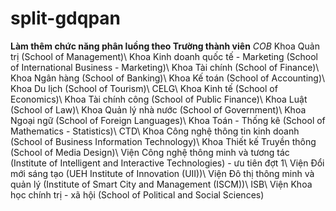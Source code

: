 # split-gdqpan

__Làm thêm chức năng phân luồng theo Trường thành viên__
*COB*
  Khoa Quản trị (School of Management)\\
  Khoa Kinh doanh quốc tế - Marketing (School of International Business - Marketing)\\
  Khoa Tài chính (School of Finance)\\
  Khoa Ngân hàng (School of Banking)\\
  Khoa Kế toán (School of Accounting)\\
  Khoa Du lịch (School of Tourism)\\
CELG\\
  Khoa Kinh tế (School of Economics)\\
  Khoa Tài chính công (School of Public Finance)\\
  Khoa Luật (School of Law)\\
  Khoa Quản lý nhà nước (School of Government)\\
  Khoa Ngoại ngữ (School of Foreign Languages)\\
  Khoa Toán - Thống kê (School of Mathematics - Statistics)\\
CTD\\
  Khoa Công nghệ thông tin kinh doanh (School of Business Information Technology)\\
  Khoa Thiết kế Truyền thông (School of Media Design)\\
  Viện Công nghệ thông minh và tương tác (Institute of Intelligent and Interactive Technologies) - ưu tiên đợt 1\\
  Viện Đổi mới sáng tạo (UEH Institute of Innovation (UII))\\
  Viện Đô thị thông minh và quản lý (Institute of Smart City and Management (ISCM))\\
ISB\\
Viện Khoa học chính trị - xã hội (School of Political and Social Sciences)
